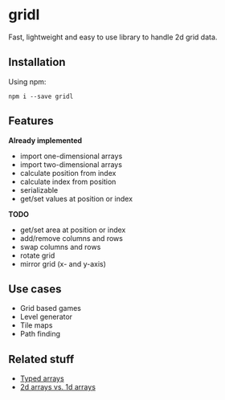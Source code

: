 # gridl

Fast, lightweight and easy to use library to handle 2d grid data.

## Installation

Using npm:

`npm i --save gridl`

## Features

**Already implemented**

* import one-dimensional arrays
* import two-dimensional arrays
* calculate position from index
* calculate index from position
* serializable
* get/set values at position or index

**TODO**

* get/set area at position or index
* add/remove columns and rows
* swap columns and rows
* rotate grid
* mirror grid (x- and y-axis)

## Use cases

* Grid based games
* Level generator
* Tile maps
* Path finding

## Related stuff

* [Typed arrays](https://developer.mozilla.org/en-US/docs/Web/JavaScript/Typed_arrays)
* [2d arrays vs. 1d arrays](https://rohan-paul.github.io/javascript/2016/09/09/How_to_Emulate_a_2_Dimensional_array_in_JavaScript_into_a_1_Dimensional_array/)
